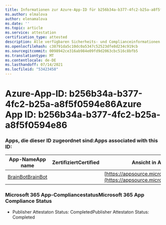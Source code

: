 ```yaml
---
title: Informationen zur Azure-App-ID für b256b34a-b377-4fc2-b25a-a8f5f0594e86
ms.author: elmalova
author: elenamalova
ms.date: ''
ms.topic: article
ms.service: attestation
certification_type: attested
description: Alle verfügbaren Sicherheits- und Complianceinformationen für b256b34a-b377-4fc2-b25a-a8f5f0594e86.
ms.openlocfilehash: c38791da5c10dc0a5347c52523dfe8d234c919cb
ms.sourcegitcommit: 0098942ce316ab984e09fd9d2063cbc516c8bfb5
ms.translationtype: MT
ms.contentlocale: de-DE
ms.lasthandoff: 07/14/2021
ms.locfileid: "53423458"
---
```

# <a name="azure-app-id-b256b34a-b377-4fc2-b25a-a8f5f0594e86"></a><span data-ttu-id="97a3c-103">Azure-App-ID: b256b34a-b377-4fc2-b25a-a8f5f0594e86</span><span class="sxs-lookup"><span data-stu-id="97a3c-103">Azure App ID: b256b34a-b377-4fc2-b25a-a8f5f0594e86</span></span>


### <a name="apps-associated-with-this-id"></a><span data-ttu-id="97a3c-104">Apps, die dieser ID zugeordnet sind:</span><span class="sxs-lookup"><span data-stu-id="97a3c-104">Apps associated with this ID:</span></span>
| <span data-ttu-id="97a3c-105">**App-Name**</span><span class="sxs-lookup"><span data-stu-id="97a3c-105">**App name**</span></span> | <span data-ttu-id="97a3c-106">**Zertifiziert**</span><span class="sxs-lookup"><span data-stu-id="97a3c-106">**Certified**</span></span> | <span data-ttu-id="97a3c-107">**Ansicht in AppSource**</span><span class="sxs-lookup"><span data-stu-id="97a3c-107">**View in AppSource**</span></span> |
|-|-|-|
| [<span data-ttu-id="97a3c-108">BrainBot</span><span class="sxs-lookup"><span data-stu-id="97a3c-108">BrainBot</span></span>](https://docs.microsoft.com/en-us/microsoft-365-app-certification/forward/WA104381981) |  | [https://appsource.microsoft.com/product/office/WA104381981](https://appsource.microsoft.com/product/office/WA104381981) |

### <a name="microsoft-365-app-compliance-status"></a><span data-ttu-id="97a3c-109">Microsoft 365 App-Compliancestatus</span><span class="sxs-lookup"><span data-stu-id="97a3c-109">Microsoft 365 App Compliance Status</span></span>
- <span data-ttu-id="97a3c-110">Publisher Attestaton Status: Completed</span><span class="sxs-lookup"><span data-stu-id="97a3c-110">Publisher Attestaton Status: Completed</span></span>
